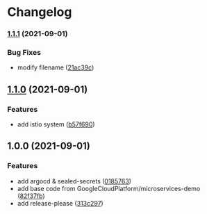 # Changelog

### [1.1.1](https://www.github.com/nyuta01/argocd-demo/compare/v1.1.0...v1.1.1) (2021-09-01)


### Bug Fixes

* modify filename ([21ac39c](https://www.github.com/nyuta01/argocd-demo/commit/21ac39cd021473122f10b4bf3f883ce49873506c))

## [1.1.0](https://www.github.com/nyuta01/argocd-demo/compare/v1.0.0...v1.1.0) (2021-09-01)


### Features

* add istio system ([b57f690](https://www.github.com/nyuta01/argocd-demo/commit/b57f69096450c3f7d8b1a5a8918c6334cfd35206))

## 1.0.0 (2021-09-01)


### Features

* add argocd & sealed-secrets ([0185763](https://www.github.com/nyuta01/argocd-demo/commit/0185763f60d104507a82f17127529f660b3b91bd))
* add base code from GoogleCloudPlatform/microservices-demo ([82f37fb](https://www.github.com/nyuta01/argocd-demo/commit/82f37fbe1b773d07e8a0c39312f80377d0010cc2))
* add release-please ([313c297](https://www.github.com/nyuta01/argocd-demo/commit/313c297e6c79af257f399c9b415d932ed313dddb))
